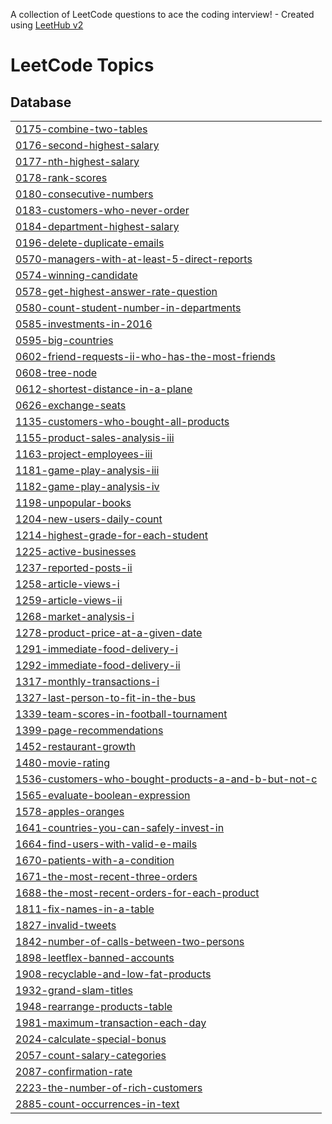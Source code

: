 A collection of LeetCode questions to ace the coding interview! - Created using [LeetHub v2](https://github.com/arunbhardwaj/LeetHub-2.0)
<!---LeetCode Topics Start-->
# LeetCode Topics
## Database
|  |
| ------- |
| [0175-combine-two-tables](https://github.com/J-CECI/LeetCode/tree/master/0175-combine-two-tables) |
| [0176-second-highest-salary](https://github.com/J-CECI/LeetCode/tree/master/0176-second-highest-salary) |
| [0177-nth-highest-salary](https://github.com/J-CECI/LeetCode/tree/master/0177-nth-highest-salary) |
| [0178-rank-scores](https://github.com/J-CECI/LeetCode/tree/master/0178-rank-scores) |
| [0180-consecutive-numbers](https://github.com/J-CECI/LeetCode/tree/master/0180-consecutive-numbers) |
| [0183-customers-who-never-order](https://github.com/J-CECI/LeetCode/tree/master/0183-customers-who-never-order) |
| [0184-department-highest-salary](https://github.com/J-CECI/LeetCode/tree/master/0184-department-highest-salary) |
| [0196-delete-duplicate-emails](https://github.com/J-CECI/LeetCode/tree/master/0196-delete-duplicate-emails) |
| [0570-managers-with-at-least-5-direct-reports](https://github.com/J-CECI/LeetCode/tree/master/0570-managers-with-at-least-5-direct-reports) |
| [0574-winning-candidate](https://github.com/J-CECI/LeetCode/tree/master/0574-winning-candidate) |
| [0578-get-highest-answer-rate-question](https://github.com/J-CECI/LeetCode/tree/master/0578-get-highest-answer-rate-question) |
| [0580-count-student-number-in-departments](https://github.com/J-CECI/LeetCode/tree/master/0580-count-student-number-in-departments) |
| [0585-investments-in-2016](https://github.com/J-CECI/LeetCode/tree/master/0585-investments-in-2016) |
| [0595-big-countries](https://github.com/J-CECI/LeetCode/tree/master/0595-big-countries) |
| [0602-friend-requests-ii-who-has-the-most-friends](https://github.com/J-CECI/LeetCode/tree/master/0602-friend-requests-ii-who-has-the-most-friends) |
| [0608-tree-node](https://github.com/J-CECI/LeetCode/tree/master/0608-tree-node) |
| [0612-shortest-distance-in-a-plane](https://github.com/J-CECI/LeetCode/tree/master/0612-shortest-distance-in-a-plane) |
| [0626-exchange-seats](https://github.com/J-CECI/LeetCode/tree/master/0626-exchange-seats) |
| [1135-customers-who-bought-all-products](https://github.com/J-CECI/LeetCode/tree/master/1135-customers-who-bought-all-products) |
| [1155-product-sales-analysis-iii](https://github.com/J-CECI/LeetCode/tree/master/1155-product-sales-analysis-iii) |
| [1163-project-employees-iii](https://github.com/J-CECI/LeetCode/tree/master/1163-project-employees-iii) |
| [1181-game-play-analysis-iii](https://github.com/J-CECI/LeetCode/tree/master/1181-game-play-analysis-iii) |
| [1182-game-play-analysis-iv](https://github.com/J-CECI/LeetCode/tree/master/1182-game-play-analysis-iv) |
| [1198-unpopular-books](https://github.com/J-CECI/LeetCode/tree/master/1198-unpopular-books) |
| [1204-new-users-daily-count](https://github.com/J-CECI/LeetCode/tree/master/1204-new-users-daily-count) |
| [1214-highest-grade-for-each-student](https://github.com/J-CECI/LeetCode/tree/master/1214-highest-grade-for-each-student) |
| [1225-active-businesses](https://github.com/J-CECI/LeetCode/tree/master/1225-active-businesses) |
| [1237-reported-posts-ii](https://github.com/J-CECI/LeetCode/tree/master/1237-reported-posts-ii) |
| [1258-article-views-i](https://github.com/J-CECI/LeetCode/tree/master/1258-article-views-i) |
| [1259-article-views-ii](https://github.com/J-CECI/LeetCode/tree/master/1259-article-views-ii) |
| [1268-market-analysis-i](https://github.com/J-CECI/LeetCode/tree/master/1268-market-analysis-i) |
| [1278-product-price-at-a-given-date](https://github.com/J-CECI/LeetCode/tree/master/1278-product-price-at-a-given-date) |
| [1291-immediate-food-delivery-i](https://github.com/J-CECI/LeetCode/tree/master/1291-immediate-food-delivery-i) |
| [1292-immediate-food-delivery-ii](https://github.com/J-CECI/LeetCode/tree/master/1292-immediate-food-delivery-ii) |
| [1317-monthly-transactions-i](https://github.com/J-CECI/LeetCode/tree/master/1317-monthly-transactions-i) |
| [1327-last-person-to-fit-in-the-bus](https://github.com/J-CECI/LeetCode/tree/master/1327-last-person-to-fit-in-the-bus) |
| [1339-team-scores-in-football-tournament](https://github.com/J-CECI/LeetCode/tree/master/1339-team-scores-in-football-tournament) |
| [1399-page-recommendations](https://github.com/J-CECI/LeetCode/tree/master/1399-page-recommendations) |
| [1452-restaurant-growth](https://github.com/J-CECI/LeetCode/tree/master/1452-restaurant-growth) |
| [1480-movie-rating](https://github.com/J-CECI/LeetCode/tree/master/1480-movie-rating) |
| [1536-customers-who-bought-products-a-and-b-but-not-c](https://github.com/J-CECI/LeetCode/tree/master/1536-customers-who-bought-products-a-and-b-but-not-c) |
| [1565-evaluate-boolean-expression](https://github.com/J-CECI/LeetCode/tree/master/1565-evaluate-boolean-expression) |
| [1578-apples-oranges](https://github.com/J-CECI/LeetCode/tree/master/1578-apples-oranges) |
| [1641-countries-you-can-safely-invest-in](https://github.com/J-CECI/LeetCode/tree/master/1641-countries-you-can-safely-invest-in) |
| [1664-find-users-with-valid-e-mails](https://github.com/J-CECI/LeetCode/tree/master/1664-find-users-with-valid-e-mails) |
| [1670-patients-with-a-condition](https://github.com/J-CECI/LeetCode/tree/master/1670-patients-with-a-condition) |
| [1671-the-most-recent-three-orders](https://github.com/J-CECI/LeetCode/tree/master/1671-the-most-recent-three-orders) |
| [1688-the-most-recent-orders-for-each-product](https://github.com/J-CECI/LeetCode/tree/master/1688-the-most-recent-orders-for-each-product) |
| [1811-fix-names-in-a-table](https://github.com/J-CECI/LeetCode/tree/master/1811-fix-names-in-a-table) |
| [1827-invalid-tweets](https://github.com/J-CECI/LeetCode/tree/master/1827-invalid-tweets) |
| [1842-number-of-calls-between-two-persons](https://github.com/J-CECI/LeetCode/tree/master/1842-number-of-calls-between-two-persons) |
| [1898-leetflex-banned-accounts](https://github.com/J-CECI/LeetCode/tree/master/1898-leetflex-banned-accounts) |
| [1908-recyclable-and-low-fat-products](https://github.com/J-CECI/LeetCode/tree/master/1908-recyclable-and-low-fat-products) |
| [1932-grand-slam-titles](https://github.com/J-CECI/LeetCode/tree/master/1932-grand-slam-titles) |
| [1948-rearrange-products-table](https://github.com/J-CECI/LeetCode/tree/master/1948-rearrange-products-table) |
| [1981-maximum-transaction-each-day](https://github.com/J-CECI/LeetCode/tree/master/1981-maximum-transaction-each-day) |
| [2024-calculate-special-bonus](https://github.com/J-CECI/LeetCode/tree/master/2024-calculate-special-bonus) |
| [2057-count-salary-categories](https://github.com/J-CECI/LeetCode/tree/master/2057-count-salary-categories) |
| [2087-confirmation-rate](https://github.com/J-CECI/LeetCode/tree/master/2087-confirmation-rate) |
| [2223-the-number-of-rich-customers](https://github.com/J-CECI/LeetCode/tree/master/2223-the-number-of-rich-customers) |
| [2885-count-occurrences-in-text](https://github.com/J-CECI/LeetCode/tree/master/2885-count-occurrences-in-text) |
<!---LeetCode Topics End-->
